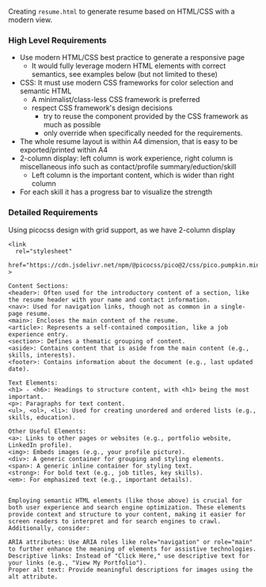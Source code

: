 Creating `resume.html` to generate resume based on HTML/CSS with a modern view.

### High Level Requirements
- Use modern HTML/CSS best practice to generate a responsive page
  - It would fully leverage modern HTML elements with correct semantics, see examples below (but not limited to these)
- CSS: It must use modern CSS frameworks for color selection and semantic HTML
  - A minimalist/class-less CSS framework is preferred
  - respect CSS framework's design decisions
    - try to reuse the component provided by the CSS framework as much as possible
    - only override when specifically needed for the requirements.
- The whole resume layout is within A4 dimension, that is easy to be exported/printed within A4
- 2-column display: left column is work experience, right column is miscellaneous info such as contact/profile summary/eduction/skill
  - Left column is the important content, which is wider than right column
- For each skill it has a progress bar to visualize the strength


### Detailed Requirements
Using picocss design with grid support, as we have 2-column display
```
<link
  rel="stylesheet"
  href="https://cdn.jsdelivr.net/npm/@picocss/pico@2/css/pico.pumpkin.min.css"
>
```


```
Content Sections:
<header>: Often used for the introductory content of a section, like the resume header with your name and contact information.
<nav>: Used for navigation links, though not as common in a single-page resume.
<main>: Encloses the main content of the resume.
<article>: Represents a self-contained composition, like a job experience entry.
<section>: Defines a thematic grouping of content.
<aside>: Contains content that is aside from the main content (e.g., skills, interests).
<footer>: Contains information about the document (e.g., last updated date). 

Text Elements:
<h1> - <h6>: Headings to structure content, with <h1> being the most important.
<p>: Paragraphs for text content.
<ul>, <ol>, <li>: Used for creating unordered and ordered lists (e.g., skills, education). 

Other Useful Elements:
<a>: Links to other pages or websites (e.g., portfolio website, LinkedIn profile).
<img>: Embeds images (e.g., your profile picture).
<div>: A generic container for grouping and styling elements.
<span>: A generic inline container for styling text.
<strong>: For bold text (e.g., job titles, key skills).
<em>: For emphasized text (e.g., important details). 


Employing semantic HTML elements (like those above) is crucial for both user experience and search engine optimization. These elements provide context and structure to your content, making it easier for screen readers to interpret and for search engines to crawl. Additionally, consider:

ARIA attributes: Use ARIA roles like role="navigation" or role="main" to further enhance the meaning of elements for assistive technologies.
Descriptive links: Instead of "Click Here," use descriptive text for your links (e.g., "View My Portfolio").
Proper alt text: Provide meaningful descriptions for images using the alt attribute. 
```